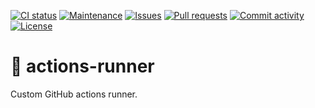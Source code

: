 [![CI status](https://img.shields.io/github/actions/workflow/status/heinrichreimer/actions-runner/ci.yml?branch=main&style=flat-square)](https://github.com/heinrichreimer/actions-runner/actions/workflows/ci.yml)
[![Maintenance](https://img.shields.io/maintenance/yes/2024?style=flat-square)](https://github.com/heinrichreimer/actions-runner/graphs/contributors)
[![Issues](https://img.shields.io/github/issues/heinrichreimer/actions-runner?style=flat-square)](https://github.com/heinrichreimer/actions-runner/issues)
[![Pull requests](https://img.shields.io/github/issues-pr/heinrichreimer/actions-runner?style=flat-square)](https://github.com/heinrichreimer/actions-runner/pulls)
[![Commit activity](https://img.shields.io/github/commit-activity/m/heinrichreimer/actions-runner?style=flat-square)](https://github.com/heinrichreimer/actions-runner/commits)
[![License](https://img.shields.io/github/license/heinrichreimer/actions-runner?style=flat-square)](LICENSE)

# 👟 actions-runner

Custom GitHub actions runner.
